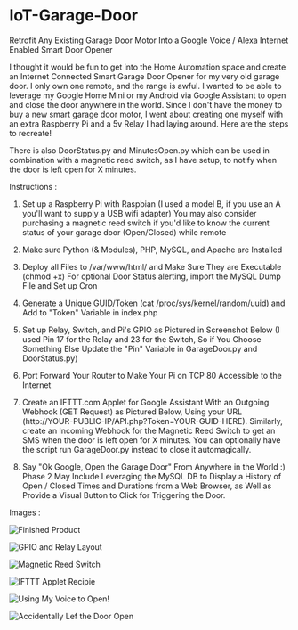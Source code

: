# IoT-Garage-Door
Retrofit Any Existing Garage Door Motor Into a Google Voice / Alexa Internet Enabled Smart Door Opener

I thought it would be fun to get into the Home Automation space and create an Internet Connected Smart Garage Door Opener for my very old garage door.  I only own one remote, and the range is awful.  I wanted to be able to leverage my Google Home Mini or my Android via Google Assistant to open and close the door anywhere in the world.  Since I don't have the money to buy a new smart garage door motor, I went about creating one myself with an extra Raspberry Pi and a 5v Relay I had laying around.  Here are the steps to recreate!  

There is also DoorStatus.py and MinutesOpen.py which can be used in combination with a magnetic reed switch, as I have setup, to notify when the door is left open for X minutes.  

Instructions : 


1) Set up a Raspberry Pi with Raspbian (I used a model B, if you use an A you'll want to supply a USB wifi adapter)  You may also consider purchasing a magnetic reed switch if you'd like to know the current status of your garage door (Open/Closed) while remote

2) Make sure Python (& Modules), PHP, MySQL, and Apache are Installed

3) Deploy all Files to /var/www/html/ and Make Sure They are Executable (chmod +x)  For optional Door Status alerting, import the MySQL Dump File and Set up Cron

4) Generate a Unique GUID/Token (cat /proc/sys/kernel/random/uuid) and Add to "Token" Variable in index.php

5) Set up Relay, Switch, and Pi's GPIO as Pictured in Screenshot Below (I used Pin 17 for the Relay and 23 for the Switch, So if You Choose Something Else Update the "Pin" Variable in GarageDoor.py and DoorStatus.py)

6) Port Forward Your Router to Make Your Pi on TCP 80 Accessible to the Internet

7) Create an IFTTT.com Applet for Google Assistant With an Outgoing Webhook (GET Request) as Pictured Below, Using your URL (http://YOUR-PUBLIC-IP/API.php?Token=YOUR-GUID-HERE).  Similarly, create an Incoming Webhook for the Magnetic Reed Switch to get an SMS when the door is left open for X minutes.  You can optionally have the script run GarageDoor.py instead to close it automagically.

8) Say "Ok Google, Open the Garage Door" From Anywhere in the World :)  Phase 2 May Include Leveraging the MySQL DB to Display a History of Open / Closed Times and Durations from a Web Browser, as Well as Provide a Visual Button to Click for Triggering the Door.

Images : 


![Finished Product](https://i.imgur.com/QHwhLrr.jpg)

![GPIO and Relay Layout](https://i.imgur.com/HqlKxyw.jpg)

![Magnetic Reed Switch](https://i.imgur.com/AotSXBc.png)

![IFTTT Applet Recipie](https://i.imgur.com/wWyx5RH.png)

![Using My Voice to Open!](https://i.imgur.com/KPEASWy.png)

![Accidentally Lef the Door Open](https://i.imgur.com/6CLw2tI.png)
